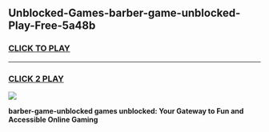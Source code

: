 
## Unblocked-Games-barber-game-unblocked-Play-Free-5a48b
<h3>
<a href="https://premium76.site?title=barber-game-unblocked&ref=21A">CLICK TO PLAY</a></h3>
<hr>

<h3>
<a href="https://premium76.site?title=barber-game-unblocked&ref=21A">CLICK 2 PLAY</a>
  
</h3>

<a href="https://premium76.site?title=barber-game-unblocked&ref=21A"><img src="https://clearcache.store/games.png"></a>


**barber-game-unblocked games unblocked: Your Gateway to Fun and Accessible Online Gaming**
